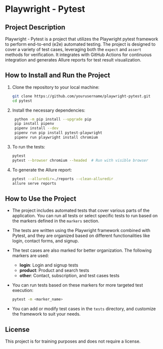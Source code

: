# Playwright - Pytest

## Project Description

Playwright - Pytest is a project that utilizes the Playwright pytest framework to perform end-to-end (e2e) automated testing. The project is designed to cover a variety of test cases, leveraging both the `expect` and `assert` methods for verification. It integrates with GitHub Actions for continuous integration and generates Allure reports for test result visualization.

## How to Install and Run the Project

1. Clone the repository to your local machine:

   ```bash
   git clone https://github.com/yourusername/playwright-pytest.git
   cd pytest
   ```

2. Install the necessary dependencies:

   ```bash
    python -m pip install --upgrade pip
    pip install pipenv
    pipenv install --dev
    pipenv run pip install pytest-playwright
    pipenv run playwright install chromium
   ```

3. To run the tests:

   ```bash
   pytest
   pytest --browser chromium --headed  # Run with visible browser
   ```

4. To generate the Allure report:
   ```bash
   pytest --alluredir=./reports --clean-alluredir
   allure serve reports
   ```

## How to Use the Project

- The project includes automated tests that cover various parts of the application. You can run all tests or select specific tests to run based on the markers defined in the `markers` section.
- The tests are written using the Playwright framework combined with Pytest, and they are organized based on different functionalities like login, contact forms, and signup.
- The test cases are also marked for better organization. The following markers are used:

  - **login**: Login and signup tests
  - **product**: Product and search tests
  - **other**: Contact, subscription, and test cases tests

- You can run tests based on these markers for more targeted test execution:

  ```bash
  pytest -m <marker_name>
  ```

- You can add or modify test cases in the `tests` directory, and customize the framework to suit your needs.

## License

This project is for training purposes and does not require a license.
